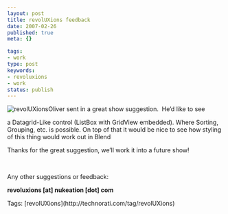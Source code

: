 ```yaml
---
layout: post
title: revolUXions feedback
date: 2007-02-26
published: true
meta: {}

tags:
- work
type: post
keywords:
- revoluxions
- work
status: publish
---
```



![revolUXions](http://media.eick.us/2011/05/388628564_ec67e676cc_m.jpg)Oliver sent in a great show suggestion.  He’d like to see 

<!-- blockquote  -->

a Datagrid-Like control (ListBox with GridView embedded). Where Sorting, Grouping, etc. is possible. On top of that it would be nice to see how styling of this thing would work out in Blend

<!-- endblockquote  -->

Thanks for the great suggestion, we’ll work it into a future show!



 



Any other suggestions or feedback:



**revoluxions [at] nukeation [dot] com**

<div class="bjtags">Tags:  [revolUXions](http://technorati.com/tag/revolUXions)</div>
